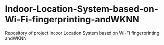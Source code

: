 # Indoor-Location-System-based-on-Wi-Fi-fingerprinting-andWKNN
Repository of project Indoor Location System based on Wi-Fi fingerprinting andWKNN
